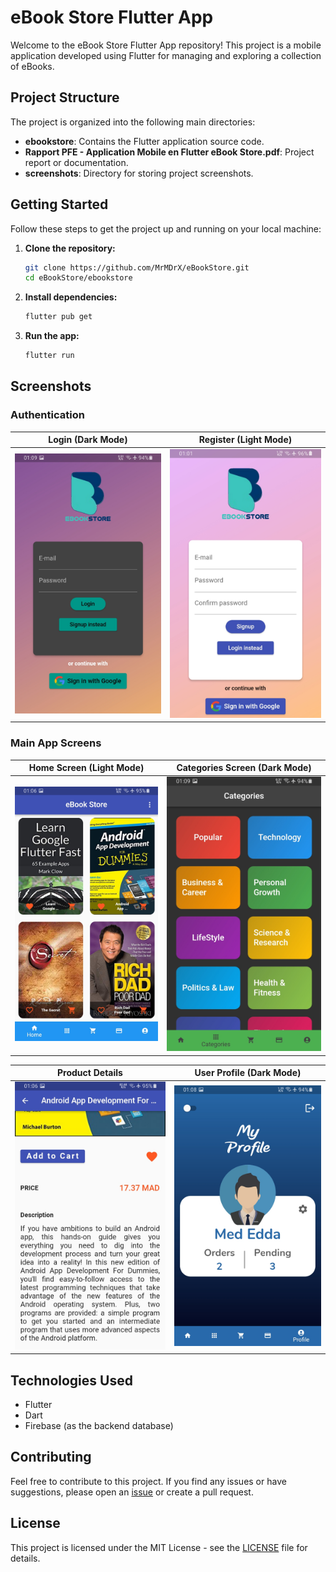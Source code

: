 # eBook Store Flutter App

Welcome to the eBook Store Flutter App repository! This project is a mobile application developed using Flutter for managing and exploring a collection of eBooks.

## Project Structure

The project is organized into the following main directories:

- **ebookstore**: Contains the Flutter application source code.
- **Rapport PFE - Application Mobile en Flutter eBook Store.pdf**: Project report or documentation.
- **screenshots**: Directory for storing project screenshots.

## Getting Started

Follow these steps to get the project up and running on your local machine:

1. **Clone the repository:**
   ```bash
   git clone https://github.com/MrMDrX/eBookStore.git
   cd eBookStore/ebookstore
   ```

2. **Install dependencies:**
   ```bash
   flutter pub get
   ```

3. **Run the app:**
   ```bash
   flutter run
   ```

## Screenshots

### Authentication

| Login (Dark Mode) | Register (Light Mode) |
| --- | --- |
| ![Login Dark](https://github.com/MrMDrX/eBookStore/blob/main/screenshots/login-dark.jpg) | ![Register Light](https://github.com/MrMDrX/eBookStore/blob/main/screenshots/register-light.jpg) |

### Main App Screens

| Home Screen (Light Mode) | Categories Screen (Dark Mode) |
| --- | --- |
| ![Home Light](https://github.com/MrMDrX/eBookStore/blob/main/screenshots/home-light.jpg) | ![Categories Dark](https://github.com/MrMDrX/eBookStore/blob/main/screenshots/categories-dark.jpg) |

| Product Details | User Profile (Dark Mode) |
| --- | --- |
| ![Product Details](https://github.com/MrMDrX/eBookStore/blob/main/screenshots/details.jpg) | ![Profile Dark](https://github.com/MrMDrX/eBookStore/blob/main/screenshots/profile-dark.jpg) |

## Technologies Used

- Flutter
- Dart
- Firebase (as the backend database)

## Contributing

Feel free to contribute to this project. If you find any issues or have suggestions, please open an [issue](https://github.com/MrMDrX/eBookStore/issues) or create a pull request.

## License

This project is licensed under the MIT License - see the [LICENSE](LICENSE) file for details.
